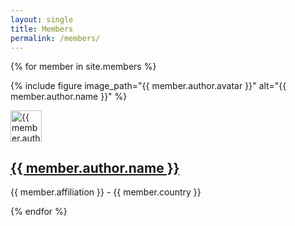 ```yaml
---
layout: single
title: Members
permalink: /members/
---
```


{% for member in site.members %}
  <p>{% include figure image_path="{{ member.author.avatar }}" alt="{{ member.author.name }}" %}</p>
  <img src="{{ member.author.avatar }}" alt="{{ member.author.name }}"  height=50 width=50>
  <h2>
    <a href="{{ member.url }}"> {{ member.author.name }} </a>
  </h2>
  <p>{{ member.affiliation }} - {{ member.country }}</p>
{% endfor %}
